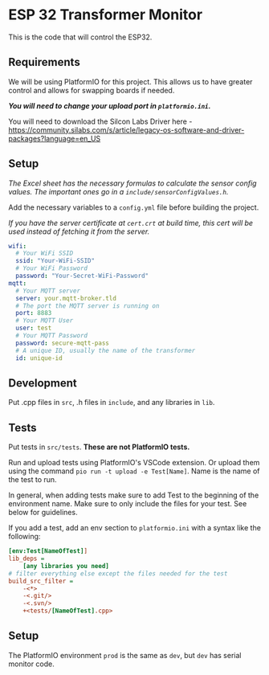 # ESP 32 Transformer Monitor

This is the code that will control the ESP32.

## Requirements

We will be using PlatformIO for this project. This allows us to have greater control and allows for swapping boards if needed.

***You will need to change your upload port in `platformio.ini`.***

You will need to download the Silcon Labs Driver here - https://community.silabs.com/s/article/legacy-os-software-and-driver-packages?language=en_US

## Setup

*The Excel sheet has the necessary formulas to calculate the sensor config values. The important ones go in a `include/sensorConfigValues.h`.*

Add the necessary variables to a `config.yml` file before building the project.

*If you have the server certificate at `cert.crt` at build time, this cert will be used instead of fetching it from the server.*

```yaml
wifi:
  # Your WiFi SSID
  ssid: "Your-WiFi-SSID"
  # Your WiFi Password
  password: "Your-Secret-WiFi-Password"
mqtt:
  # Your MQTT server
  server: your.mqtt-broker.tld
  # The port the MQTT server is running on
  port: 8883
  # Your MQTT User
  user: test
  # Your MQTT Password
  password: secure-mqtt-pass
  # A unique ID, usually the name of the transformer
  id: unique-id
```

## Development

Put .cpp files in `src`, .h files in `include`, and any libraries in `lib`.

## Tests

Put tests in `src/tests`. **These are not PlatformIO tests.**

Run and upload tests using PlatformIO's VSCode extension. Or upload them using the command `pio run -t upload -e Test[Name]`. Name is the name of the test to run.

In general, when adding tests make sure to add Test to the beginning of the environment name. Make sure to only include the files for your test. See below for guidelines.

If you add a test, add an env section to `platformio.ini` with a syntax like the following:

```ini
[env:Test[NameOfTest]]
lib_deps = 
    [any libraries you need]
# filter everything else except the files needed for the test
build_src_filter = 
    -<*> 
    -<.git/> 
    -<.svn/> 
    +<tests/[NameOfTest].cpp>
```

## Setup

The PlatformIO environment `prod` is the same as `dev`, but `dev` has serial monitor code.
